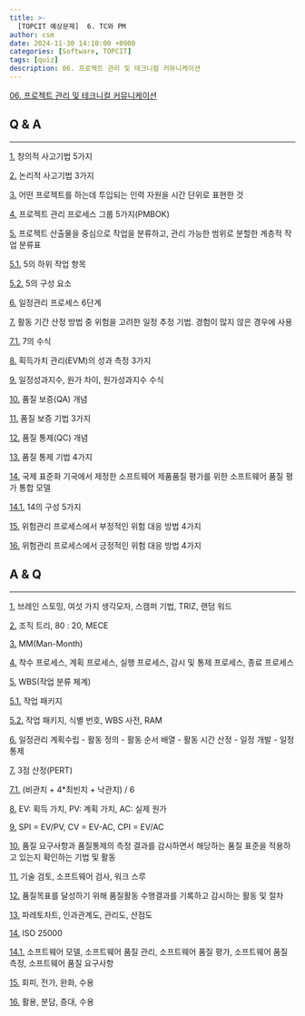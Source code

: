 ```yaml
---
title: >-
  [TOPCIT 예상문제]  6. TC와 PM
author: csm
date: 2024-11-30 14:10:00 +0900
categories: [Software, TOPCIT]
tags: [quiz]
description: 06. 프로젝트 관리 및 테크니컬 커뮤니케이션
--- 
```


[06. 프로젝트 관리 및 테크니컬 커뮤니케이션](https://www.topcit.or.kr/upload/edubox/essence/ess_ko_06/index.html)


## Q & A
---
<span id="q1"></span> [1.](#a1) 창의적 사고기법 5가지  

<span id="q2"></span> [2.](#a2) 논리적 사고기법 3가지  

<span id="q3"></span> [3.](#a3) 어떤 프로젝트를 하는데 투입되는 인력 자원을 시간 단위로 표현한 것  

<span id="q4"></span> [4.](#a4) 프로젝트 관리 프로세스 그룹 5가지(PMBOK)  

<span id="q5"></span> [5.](#a5) 프로젝트 산출물을 중심으로 작업을 분류하고, 관리 가능한 범위로 분할한 계층적 작업 분류표  

<span id="q51"></span> [5.1.](#a51) 5의 하위 작업 항목  

<span id="q52"></span> [5.2.](#a52) 5의 구성 요소  

<span id="q6"></span> [6.](#a6) 일정관리 프로세스 6단계  

<span id="q7"></span> [7.](#a7) 활동 기간 산정 방법 중 위험을 고려한 일정 추정 기법. 경험이 많지 않은 경우에 사용  

<span id="q71"></span> [7.1.](#a71) 7의 수식  

<span id="q8"></span> [8.](#a8) 획득가치 관리(EVM)의 성과 측정 3가지  

<span id="q9"></span> [9.](#a9) 일정성과지수, 원가 차이, 원가성과지수 수식  

<span id="q10"></span> [10.](#a10) 품질 보증(QA) 개념  

<span id="q11"></span> [11.](#a11) 품질 보증 기법 3가지  

<span id="q12"></span> [12.](#a12) 품질 통제(QC) 개념  

<span id="q13"></span> [13.](#a13) 품질 통제 기법 4가지  

<span id="q14"></span> [14.](#a14) 국제 표준화 기국에서 제정한 소프트웨어 제품품질 평가를 위한 소프트웨어 품질 평가 통합 모델  

<span id="q141"></span> [14.1.](#a141) 14의 구성 5가지  

<span id="q15"></span> [15.](#a15) 위험관리 프로세스에서 부정적인 위험 대응 방법 4가지  

<span id="q16"></span> [16.](#a16) 위험관리 프로세스에서 긍정적인 위험 대응 방법 4가지  


## A & Q
---
<span id="a1"></span> [1.](#q1) 브레인 스토밍, 여섯 가지 생각모자, 스캠퍼 기법, TRIZ, 랜덤 워드  

<span id="a2"></span> [2.](#q2) 조직 트리, 80 : 20, MECE  

<span id="a3"></span> [3.](#q3) MM(Man-Month)  

<span id="a4"></span> [4.](#q4) 착수 프로세스, 계획 프로세스, 실행 프로세스, 감시 및 통제 프로세스, 종료 프로세스  

<span id="a5"></span> [5.](#q5) WBS(작업 분류 체계)  

<span id="a51"></span> [5.1.](#q51) 작업 패키지  

<span id="a52"></span> [5.2.](#q52) 작업 패키지, 식별 번호, WBS 사전, RAM  

<span id="a6"></span> [6.](#q6) 일정관리 계획수립 - 활동 정의 - 활동 순서 배열 - 활동 시간 산정 - 일정 개발 - 일정 통제  

<span id="a7"></span> [7.](#q7) 3점 산정(PERT)  

<span id="a71"></span> [7.1.](#q71) (비관치 + 4*최빈치 + 낙관치) / 6  

<span id="a8"></span> [8.](#q8) EV: 획득 가치, PV: 계획 가치, AC: 실제 원가  

<span id="a9"></span> [9.](#q9) SPI = EV/PV, CV = EV-AC, CPI = EV/AC  

<span id="a10"></span> [10.](#q10) 품질 요구사항과 품질통제의 측정 결과를 감시하면서 해당하는 품질 표준을 적용하고 있는지 확인하는 기법 및 활동  

<span id="a11"></span> [11.](#q11) 기술 검토, 소프트웨어 검사, 워크 스루  

<span id="a12"></span> [12.](#q12) 품질목표를 달성하기 위해 품질활동 수행결과를 기록하고 감시하는 활동 및 절차  

<span id="a13"></span> [13.](#q13) 파레토차트, 인과관계도, 관리도, 산점도  

<span id="a14"></span> [14.](#q14) ISO 25000  

<span id="a141"></span> [14.1.](#q141) 소프트웨어 모델, 소프트웨어 품질 관리, 소프트웨어 품질 평가, 소프트웨어 품질 측정, 소프트웨어 품질 요구사항  

<span id="a15"></span> [15.](#q15) 회피, 전가, 완화, 수용  

<span id="a16"></span> [16.](#q16) 활용, 분담, 증대, 수용  

